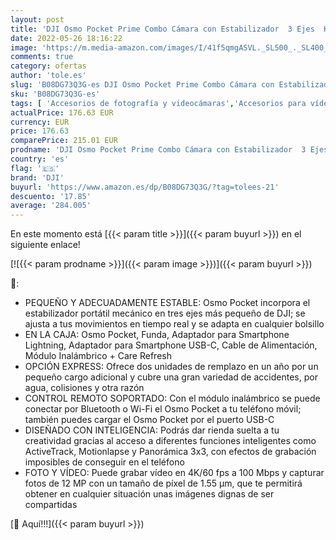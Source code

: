 ```yaml
---
layout: post
title: 'DJI Osmo Pocket Prime Combo Cámara con Estabilizador  3 Ejes  Kit de Accesorios y Care Refresh  Cámara Integrada  12 MP 1/2.3 pulgadas CMOS  Video 4K  óptimo para Smartphone  Android  iPhone  Negro'
date: 2022-05-26 18:16:22
image: 'https://m.media-amazon.com/images/I/41f5qmgASVL._SL500_._SL400_.jpg'
comments: true
category: ofertas
author: 'tole.es'
slug: 'B08DG73Q3G-es DJI Osmo Pocket Prime Combo Cámara con Estabilizador 3...'
sku: 'B08DG73Q3G-es'
tags: [ 'Accesorios de fotografía y videocámaras','Accesorios para vídeo y videocámaras','Electrónica','Fotografía y videocámaras','Soportes y estabilizadores para videocámaras','dji','iphone','🇪🇸', ]
actualPrice: 176.63 EUR
currency: EUR
price: 176.63
comparePrice: 215.01 EUR
prodname: 'DJI Osmo Pocket Prime Combo Cámara con Estabilizador  3 Ejes  Kit de Accesorios y Care Refresh  Cámara Integrada  12 MP 1/2.3 pulgadas CMOS  Video 4K  óptimo para Smartphone  Android  iPhone  Negro'
country: 'es'
flag: '🇪🇸'
brand: 'DJI'
buyurl: 'https://www.amazon.es/dp/B08DG73Q3G/?tag=tolees-21'
descuento: '17.85'
average: '284.005'
---
```


En este momento está [{{< param title >}}]({{< param buyurl >}}) en el siguiente enlace!

[![{{< param prodname >}}]({{< param image >}})]({{< param buyurl >}})

🔎:

- PEQUEÑO Y ADECUADAMENTE ESTABLE: Osmo Pocket incorpora el estabilizador portátil mecánico en tres ejes más pequeño de DJI; se ajusta a tus movimientos en tiempo real y se adapta en cualquier bolsillo
- EN LA CAJA: Osmo Pocket, Funda, Adaptador para Smartphone Lightning, Adaptador para Smartphone USB-C, Cable de Alimentación, Módulo Inalámbrico + Care Refresh
- OPCIÓN EXPRESS: Ofrece dos unidades de remplazo en un año por un pequeño cargo adicional y cubre una gran variedad de accidentes, por agua, colisiones y otra razón
- CONTROL REMOTO SOPORTADO: Con el módulo inalámbrico se puede conectar por Bluetooth o Wi-Fi el Osmo Pocket a tu teléfono móvil; también puedes cargar el Osmo Pocket por el puerto USB-C
- DISEÑADO CON INTELIGENCIA: Podrás dar rienda suelta a tu creatividad gracias al acceso a diferentes funciones inteligentes como ActiveTrack, Motionlapse y Panorámica 3x3, con efectos de grabación imposibles de conseguir en el teléfono
- FOTO Y VÍDEO: Puede grabar vídeo en 4K/60 fps a 100 Mbps y capturar fotos de 12 MP con un tamaño de píxel de 1.55 μm, que te permitirá obtener en cualquier situación unas imágenes dignas de ser compartidas

[🛒 Aquí!!!]({{< param buyurl >}})
